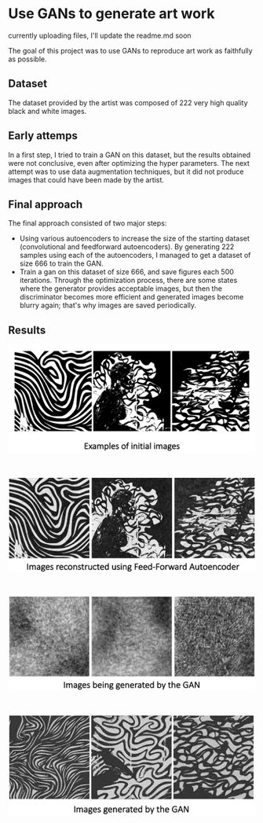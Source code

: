 # Use GANs to generate art work 

currently uploading files, I'll update the readme.md soon


The goal of this project was to use GANs to reproduce art work as faithfully as possible.

## Dataset
The dataset provided by the artist was composed of 222 very high quality black and white images. 

## Early attemps 
In a first step, I tried to train a GAN on this dataset, but the results obtained were not conclusive, even after optimizing the hyper parameters. 
The next attempt was to use data augmentation techniques, but it did not produce images that could have been made by the artist. 

## Final approach
The final approach consisted of two major steps: 
* Using various autoencoders to increase the size of the starting dataset (convolutional and feedforward autoencoders). 
By generating 222 samples using each of the autoencoders, I managed to get a dataset of size 666 to train the GAN.
* Train a gan on this dataset of size 666, and save figures each 500 iterations. 
Through the optimization process, there are some states where the generator provides acceptable images, but then the discriminator becomes more efficient and generated images become blurry again; that's why images are saved periodically.

## Results

![Original Images](https://github.com/gjmichel/gans-in-art/blob/main/results/original_images.jpg)

<br>

![Reconstructed Images](https://github.com/gjmichel/gans-in-art/blob/main/results/reconstructed_images_feed_forward.jpg)

<br>

![Generated Images](https://github.com/gjmichel/gans-in-art/blob/main/results/images_being_generated.jpg)

<br>

![Generated Images](https://github.com/gjmichel/gans-in-art/blob/main/results/gan_generated_img.jpg)

